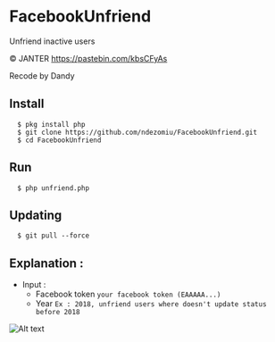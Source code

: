 # FacebookUnfriend
Unfriend inactive users

© JANTER https://pastebin.com/kbsCFyAs

Recode by Dandy

## Install
      $ pkg install php
      $ git clone https://github.com/ndezomiu/FacebookUnfriend.git
      $ cd FacebookUnfriend

## Run
      $ php unfriend.php

## Updating
      $ git pull --force

## Explanation :
- Input :
    - Facebook token `your facebook token (EAAAAA...)`
    - Year `Ex : 2018, unfriend users where doesn't update status before 2018`

![Alt text](fbdel.png "Example")

